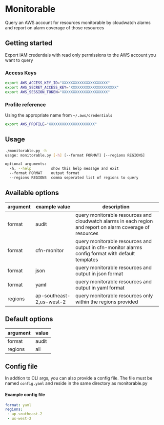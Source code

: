 # Monitorable

Query an AWS account for resources monitorable by cloudwatch alarms and report on alarm coverage of those resources

## Getting started

Export IAM credentials with read only permissions to the AWS account you want to query 

### Access Keys

```bash
export AWS_ACCESS_KEY_ID="XXXXXXXXXXXXXXXXXXXXX"
export AWS_SECRET_ACCESS_KEY="XXXXXXXXXXXXXXXXXXXXX"
export AWS_SESSION_TOKEN="XXXXXXXXXXXXXXXXXXXXX"
```

### Profile reference

Using the appropriate name from ```~/.aws/credentials```
```bash
export AWS_PROFILE="XXXXXXXXXXXXXXXXXXXXX"
```

## Usage

```bash
./monitorable.py -h
usage: monitorable.py [-h] [--format FORMAT] [--regions REGIONS]

optional arguments:
  -h, --help         show this help message and exit
  --format FORMAT    output format
  --regions REGIONS  comma seperated list of regions to query
```

## Available options

argument | example value | description
--- | --- | ---
format | audit | query monitorable resources and cloudwatch alarms in each region and report on alarm coverage of resources
format | cfn-monitor | query monitorable resources and output in cfn-monitor alarms config format with default templates
format | json | query monitorable resources and output in json format
format | yaml | query monitorable resources and output in yaml format
regions | ap-southeast-2,us-west-2 | query monitorable resources only within the regions provided

## Default options

argument | value
--- | ---
format | audit
regions | all

## Config file

In addtion to CLI args, you can also provide a config file. The file must be named `config.yaml` and reside in the same directory as monitorable.py

#### Example config file

```yaml
format: yaml
regions:
 - ap-southeast-2
 - us-west-2
```